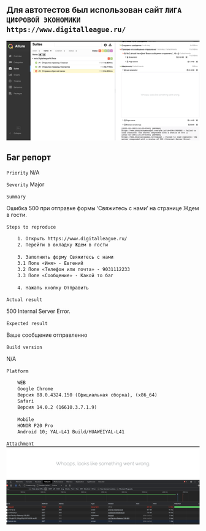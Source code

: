 ## Для автотестов был использован сайт `ЛИГА ЦИФРОВОЙ ЭКОНОМИКИ`  `https://www.digitalleague.ru/`

![Report](src/main/resources/erroMessage.png)

## Баг репорт

`Priority`
N/A

`Severity`
Major


`Summary`

Ошибка 500 при отправке формы ‘Свяжитесь с нами’ на странице Ждем в гости.

`Steps to reproduce`

        1. Открыть https://www.digitalleague.ru/
        2. Перейти в вкладку Ждем в гости

        3. Заполнить форму Свяжитесь с нами 
        3.1 Поле «Имя» - Евгений
        3.2 Поле «Телефон или почта» - 9031112233
        3.3 Поле «Сообщение» - Какой то баг

        4. Нажать кнопку Отправить

`Actual result`

500 Internal Server Error.


`Expected result`

Ваше сообщение отправленно

`Build version`

N/A

`Platform`

        WEB
        Google Chrome
        Версия 88.0.4324.150 (Официальная сборка), (x86_64)
        Safari
        Версия 14.0.2 (16610.3.7.1.9)

        Mobile
        HONOR P20 Pro
        Android 10; YAL-L41 Build/HUAWEIYAL-L41



`Attachment`
![Report](src/main/resources/Error500.png)